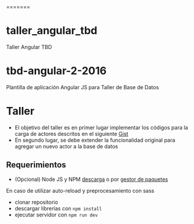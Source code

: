 
=======
# taller_angular_tbd
Taller Angular TBD 

# tbd-angular-2-2016
Plantilla de aplicación Angular JS para Taller de Base de Datos

Taller
======

* El objetivo del taller es en primer lugar implementar los códigos para la carga de actores descritos en el siguiente [Gist](https://gist.github.com/dfao/89af90a7d35997751bff)
* En segundo lugar, se debe extender la funcionalidad original para agregar un nuevo actor a la base de datos

Requerimientos
--------------

* (Opcional) Node JS y NPM [descarga](https://nodejs.org/en/download/) o por [gestor de paquetes](https://nodejs.org/en/download/package-manager/)

En caso de utilizar auto-reload y preprocesamiento con sass
 * clonar repositorio
 * descargar librerías con `npm install`
 * ejecutar servidor con `npm run dev`